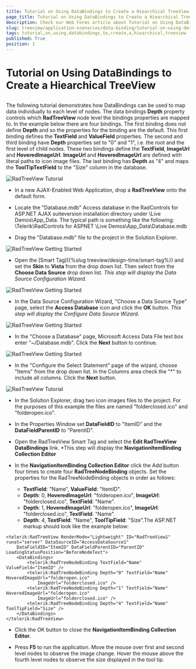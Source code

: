 ```yaml
---
title: Tutorial on Using DataBindings to Create a Hiearchical TreeView
page_title: Tutorial on Using DataBindings to Create a Hiearchical TreeView - RadTreeView
description: Check our Web Forms article about Tutorial on Using DataBindings to Create a Hiearchical TreeView.
slug: treeview/application-scenarios/data-binding/tutorial-on-using-databindings-to-create-a-hiearchical-treeview
tags: tutorial,on,using,databindings,to,create,a,hiearchical,treeview
published: True
position: 1
---
```


# Tutorial on Using DataBindings to Create a Hiearchical TreeView



## 

The following tutorial demonstrates how DataBindings can be used to map data individually to each level of nodes. The data bindings **Depth** property controls which **RadTreeView** node level the bindings properties are mapped to. In the example below there are four bindings. The first binding does not define **Depth** and so the properties for the binding are the default. This first binding defines the **TextField** and **ValueField** properties. The second and third binding have **Depth** properties set to "0" and "1", i.e. the root and the first level of child nodes. These two bindings define the **TextField**, **ImageUrl** and **HoveredImageUrl**. **ImageUrl** and **HoveredImageUrl** are defined with literal paths to icon image files. The last binding has **Depth** as "4" and maps the **ToolTipTextField** to the "Size" column in the database.


![RadTreeView Tutorial](images/treeview_databindingtutorial01.png)

- In a new AJAX-Enabled Web Application, drop a **RadTreeView** onto the default form.

- Locate the "Database.mdb" Access database in the RadControls for ASP.NET AJAX suiteversion installation directory under \Live Demos\App_Data. The typical path is something like the following: \Telerik\RadControls for ASPNET <current version>\Live Demos\App_Data\Database.mdb

- Drag the "Database.mdb" file to the project in the Solution Explorer. 

![RadTreeView Getting Started](images/treeview_gettingstarted02.png)

- Open the [Smart Tag]({%slug treeview/design-time/smart-tag%}) and set the **Skin** to **Vista** from the drop down list. Then select **<New data source...>** from the **Choose Data Source** drop down list. *This step will display the Data Source Configuration Wizard.*

![RadTreeView Getting Started](images/treeview_gettingstarted03.png)

- In the Data Source Configuration Wizard, "Choose a Data Source Type" page, select the **Access Database** icon and click the **OK** button. *This step will display the Configure Data Source Wizard.*

![RadTreeView Getting Started](images/treeview_gettingstarted04.png)

- In the "Choose a Database" page, Microsoft Access Data File text box enter "~/Database.mdb". Click the **Next** button to continue.

![RadTreeView Getting Started](images/treeview_gettingstarted05.png)

- In the "Configure the Select Statement" page of the wizard, choose "Items" from the drop down list. In the Columns area check the "*" to include all columns. Click the **Next** button.

![RadTreeView Tutorial](images/treeview_databindingtutorial02.png)

- In the Solution Explorer, drag two icon images files to the project. For the purposes of this example the files are named "folderclosed.ico" and "folderopen.ico".

- In the Properties Window set **DataFieldID** to "ItemID" and the **DataFieldParentID** to "ParentID".

- Open the RadTreeView Smart Tag and select the **Edit RadTreeView DataBindings** link. *This step will display the **NavigationItemBinding Collection Editor**

- In the **NavigationItemBinding Collection Editor** click the Add button four times to create four **RadTreeNodeBinding** objects. Set the properties for the RadTreeNodeBinding objects in order as follows:
    * **TextField**: "Name", **ValueField**: "ItemID".
    * **Depth**: 0, **HoveredImageUrl**: "folderopen.ico", **ImageUrl**: "folderclosed.ico", **TextField**: "Name".
    * **Depth**: 1, **HoveredImageUrl**: "folderopen.ico", **ImageUrl**: "folderclosed.ico", **TextField**: "Name".
    * **Depth**: 4, **TextField**: "Name", **ToolTipField**: "Size".The ASP.NET markup should look like the example below:
    
````ASPNET
<telerik:RadTreeView RenderMode="Lightweight" ID="RadTreeView1" runat="server" DataSourceID="AccessDataSource1"
    DataFieldID="ItemID" DataFieldParentID="ParentID" LoadingStatusPosition="BeforeNodeText">
    <DataBindings>
        <telerik:RadTreeNodeBinding TextField="Name" ValueField="ItemID" />
        <telerik:RadTreeNodeBinding Depth="0" TextField="Name" HoveredImageUrl="folderopen.ico"
            ImageUrl="folderclosed.ico" />
        <telerik:RadTreeNodeBinding Depth="1" TextField="Name" HoveredImageUrl="folderopen.ico"
            ImageUrl="folderclosed.ico" />
        <telerik:RadTreeNodeBinding Depth="4" TextField="Name" ToolTipField="Size" />
    </DataBindings>
</telerik:RadTreeView>
````



- Click the OK button to close the **NavigationItemBinding Collection Editor.**

- Press **F5** to run the application. Move the mouse over first and second level nodes to observe the image change. Hover the mouse above the fourth level nodes to observe the size displayed in the tool tip.
